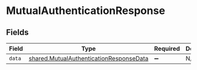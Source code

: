 # MutualAuthenticationResponse


## Fields

| Field                                                                                              | Type                                                                                               | Required                                                                                           | Description                                                                                        |
| -------------------------------------------------------------------------------------------------- | -------------------------------------------------------------------------------------------------- | -------------------------------------------------------------------------------------------------- | -------------------------------------------------------------------------------------------------- |
| `data`                                                                                             | [shared.MutualAuthenticationResponseData](../../models/shared/mutualauthenticationresponsedata.md) | :heavy_minus_sign:                                                                                 | N/A                                                                                                |